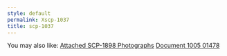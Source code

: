 ```yaml
---
style: default
permalink: Xscp-1037
title: scp-1037
---
```

You may also like:
[Attached SCP-1898 Photographs](http://scp-wiki.net/attached-scp-1898-photographs)
[Document 1005 01478](http://scp-wiki.net/document-1005-01478)